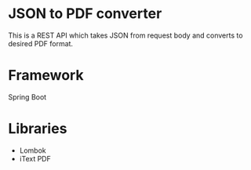 # JSON to PDF converter
This is a REST API which takes JSON from request body and converts to desired PDF format.

# Framework
Spring Boot

# Libraries 
* Lombok
* iText PDF
